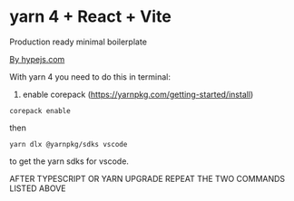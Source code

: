 # yarn 4 + React + Vite 
Production ready minimal boilerplate

<a href="https://hypejs.com" targer="_blank"> By hypejs.com </a>

With yarn 4 you need to do this in terminal:

1. enable corepack (https://yarnpkg.com/getting-started/install)

```
corepack enable
```

then

```
yarn dlx @yarnpkg/sdks vscode
```

to get the yarn sdks for vscode.

AFTER TYPESCRIPT OR YARN UPGRADE REPEAT THE TWO COMMANDS LISTED ABOVE